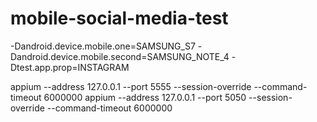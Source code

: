 # mobile-social-media-test

-Dandroid.device.mobile.one=SAMSUNG_S7
-Dandroid.device.mobile.second=SAMSUNG_NOTE_4
-Dtest.app.prop=INSTAGRAM


appium --address 127.0.0.1 --port 5555 --session-override --command-timeout 6000000
appium --address 127.0.0.1 --port 5050 --session-override --command-timeout 6000000
